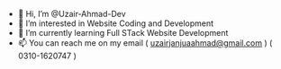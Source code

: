 - 👋 Hi, I’m @Uzair-Ahmad-Dev
- 👀 I’m interested in Website Coding and Development
- 🌱 I’m currently learning Full STack Website Development
- 📫 You can reach me on my email ( uzairjanjuaahmad@gmail.com ) ( 0310-1620747 )

<!---
Uzair-Ahmad-Dev/Uzair-Ahmad-Dev is a ✨ special ✨ repository because its `README.md` (this file) appears on your GitHub profile.
You can click the Preview link to take a look at your changes.
--->
